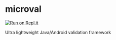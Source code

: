 # microval
[![Run on Repl.it](https://repl.it/badge/github/tpitner/microval)](https://repl.it/github/tpitner/microval)

Ultra lightweight Java/Android validation framework 
